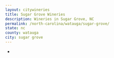 ```yaml
---
layout: citywineries
title: Sugar Grove Wineries
description: Wineries in Sugar Grove, NC
permalink: /north-carolina/watauga/sugar-grove/
state: nc
county: watauga
city: sugar grove
---
```

-
